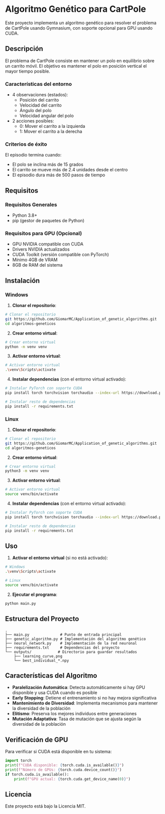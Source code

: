# Algoritmo Genético para CartPole

Este proyecto implementa un algoritmo genético para resolver el problema de CartPole usando Gymnasium, con soporte opcional para GPU usando CUDA.

## Descripción

El problema de CartPole consiste en mantener un polo en equilibrio sobre un carrito móvil. El objetivo es mantener el polo en posición vertical el mayor tiempo posible.

### Características del entorno
- 4 observaciones (estados):
  - Posición del carrito
  - Velocidad del carrito
  - Ángulo del polo
  - Velocidad angular del polo
- 2 acciones posibles:
  - 0: Mover el carrito a la izquierda
  - 1: Mover el carrito a la derecha

### Criterios de éxito
El episodio termina cuando:
- El polo se inclina más de 15 grados
- El carrito se mueve más de 2.4 unidades desde el centro
- El episodio dura más de 500 pasos de tiempo

## Requisitos

### Requisitos Generales
- Python 3.8+
- pip (gestor de paquetes de Python)

### Requisitos para GPU (Opcional)
- GPU NVIDIA compatible con CUDA
- Drivers NVIDIA actualizados
- CUDA Toolkit (versión compatible con PyTorch)
- Mínimo 4GB de VRAM
- 8GB de RAM del sistema

## Instalación

### Windows

1. **Clonar el repositorio**:
```bash
# Clonar el repositorio
git https://github.com/GiomarMC/Application_of_genetic_algorithms.git
cd algoritmos-geneticos
```

2. **Crear entorno virtual**:
```bash
# Crear entorno virtual
python -m venv venv
```

3. **Activar entorno virtual**:
```bash
# Activar entorno virtual
.\venv\Scripts\activate
```

4. **Instalar dependencias** (con el entorno virtual activado):
```bash
# Instalar PyTorch con soporte CUDA
pip install torch torchvision torchaudio --index-url https://download.pytorch.org/whl/cu118

# Instalar resto de dependencias
pip install -r requirements.txt
```

### Linux

1. **Clonar el repositorio**:
```bash
# Clonar el repositorio
git https://github.com/GiomarMC/Application_of_genetic_algorithms.git
cd algoritmos-geneticos
```

2. **Crear entorno virtual**:
```bash
# Crear entorno virtual
python3 -m venv venv
```

3. **Activar entorno virtual**:
```bash
# Activar entorno virtual
source venv/bin/activate
```

4. **Instalar dependencias** (con el entorno virtual activado):
```bash
# Instalar PyTorch con soporte CUDA
pip install torch torchvision torchaudio --index-url https://download.pytorch.org/whl/cu118

# Instalar resto de dependencias
pip install -r requirements.txt
```

## Uso

1. **Activar el entorno virtual** (si no está activado):
```bash
# Windows
.\venv\Scripts\activate

# Linux
source venv/bin/activate
```

2. **Ejecutar el programa**:
```bash
python main.py
```

## Estructura del Proyecto

```
.
├── main.py              # Punto de entrada principal
├── genetic_algorithm.py # Implementación del algoritmo genético
├── neural_network.py    # Implementación de la red neuronal
├── requirements.txt     # Dependencias del proyecto
└── outputs/            # Directorio para guardar resultados
    ├── learning_curve.png
    └── best_individual_*.npy
```

## Características del Algoritmo

- **Paralelización Automática**: Detecta automáticamente si hay GPU disponible y usa CUDA cuando es posible
- **Early Stopping**: Detiene el entrenamiento si no hay mejora significativa
- **Mantenimiento de Diversidad**: Implementa mecanismos para mantener la diversidad de la población
- **Elitismo**: Preserva los mejores individuos entre generaciones
- **Mutación Adaptativa**: Tasa de mutación que se ajusta según la diversidad de la población

## Verificación de GPU

Para verificar si CUDA está disponible en tu sistema:
```python
import torch
print(f"CUDA disponible: {torch.cuda.is_available()}")
print(f"Número de GPUs: {torch.cuda.device_count()}")
if torch.cuda.is_available():
    print(f"GPU actual: {torch.cuda.get_device_name(0)}")
```

## Licencia

Este proyecto está bajo la Licencia MIT. 